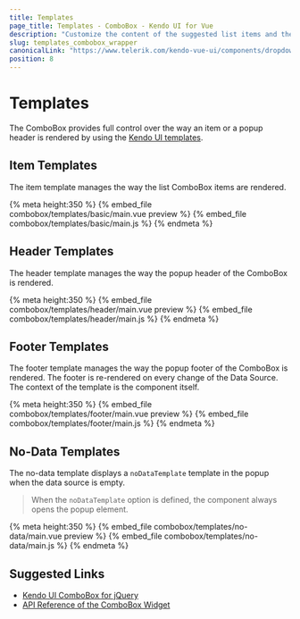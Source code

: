 ```yaml
---
title: Templates
page_title: Templates - ComboBox - Kendo UI for Vue
description: "Customize the content of the suggested list items and the suggested list elements of a Kendo UI ComboBox wrapper for Vue."
slug: templates_combobox_wrapper
canonicalLink: "https://www.telerik.com/kendo-vue-ui/components/dropdowns/combobox/custom-rendering/"
position: 8
---
```


<div><WrapperBanner link="/kendo-vue-ui/components/dropdowns/combobox/custom-rendering"></WrapperBanner></div>

# Templates

The ComboBox provides full control over the way an item or a popup header is rendered by using the [Kendo UI templates](https://docs.telerik.com/kendo-ui/framework/templates/overview).

## Item Templates

The item template manages the way the list ComboBox items are rendered.

{% meta height:350 %}
{% embed_file combobox/templates/basic/main.vue preview %}
{% embed_file combobox/templates/basic/main.js %}
{% endmeta %}

## Header Templates

The header template manages the way the popup header of the ComboBox is rendered.

{% meta height:350 %}
{% embed_file combobox/templates/header/main.vue preview %}
{% embed_file combobox/templates/header/main.js %}
{% endmeta %}

## Footer Templates

The footer template manages the way the popup footer of the ComboBox is rendered. The footer is re-rendered on every change of the Data Source. The context of the template is the component itself.

{% meta height:350 %}
{% embed_file combobox/templates/footer/main.vue preview %}
{% embed_file combobox/templates/footer/main.js %}
{% endmeta %}

## No-Data Templates

The no-data template displays a `noDataTemplate` template in the popup when the data source is empty.

> When the `noDataTemplate` option is defined, the component always opens the popup element.

{% meta height:350 %}
{% embed_file combobox/templates/no-data/main.vue preview %}
{% embed_file combobox/templates/no-data/main.js %}
{% endmeta %}

## Suggested Links

* [Kendo UI ComboBox for jQuery](https://docs.telerik.com/kendo-ui/controls/editors/combobox/overview)
* [API Reference of the ComboBox Widget](https://docs.telerik.com/kendo-ui/api/javascript/ui/combobox)
